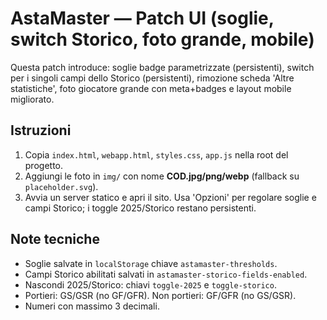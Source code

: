 # AstaMaster — Patch UI (soglie, switch Storico, foto grande, mobile)

Questa patch introduce: soglie badge parametrizzate (persistenti), switch per i singoli campi dello Storico (persistenti), rimozione scheda 'Altre statistiche', foto giocatore grande con meta+badges e layout mobile migliorato.

## Istruzioni
1. Copia `index.html`, `webapp.html`, `styles.css`, `app.js` nella root del progetto.
2. Aggiungi le foto in `img/` con nome **COD.jpg/png/webp** (fallback su `placeholder.svg`).
3. Avvia un server statico e apri il sito. Usa 'Opzioni' per regolare soglie e campi Storico; i toggle 2025/Storico restano persistenti.

## Note tecniche
- Soglie salvate in `localStorage` chiave `astamaster-thresholds`.
- Campi Storico abilitati salvati in `astamaster-storico-fields-enabled`.
- Nascondi 2025/Storico: chiavi `toggle-2025` e `toggle-storico`.
- Portieri: GS/GSR (no GF/GFR). Non portieri: GF/GFR (no GS/GSR).
- Numeri con massimo 3 decimali.
